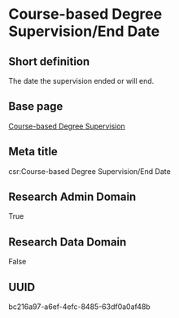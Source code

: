 # Course-based Degree Supervision/End Date
## Short definition
The date the supervision ended or will end.
## Base page
[Course-based Degree Supervision](../../Objects/Course-based%20Degree%20Supervision.md)
## Meta title
csr:Course-based Degree Supervision/End Date
## Research Admin Domain
True
## Research Data Domain
False
## UUID
bc216a97-a6ef-4efc-8485-63df0a0af48b
